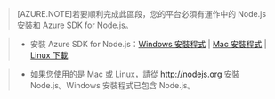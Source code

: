> [AZURE.NOTE]若要順利完成此區段，您的平台必須有運作中的 Node.js 安裝和 Azure SDK for Node.js。

>* 安裝 Azure SDK for Node.js：<a href="http://go.microsoft.com/fwlink/?LinkId=254279">Windows 安裝程式</a> | <a href="http://go.microsoft.com/fwlink/?LinkId=253471">Mac 安裝程式</a> | <a href="http://go.microsoft.com/fwlink/?LinkId=253472">Linux 下載</a></li>

>* 如果您使用的是 Mac 或 Linux，請從 <a href="http://nodejs.org">http://nodejs.org</a> 安裝 Node.js。Windows 安裝程式已包含 Node.js。

<!---HONumber=Oct15_HO3-->